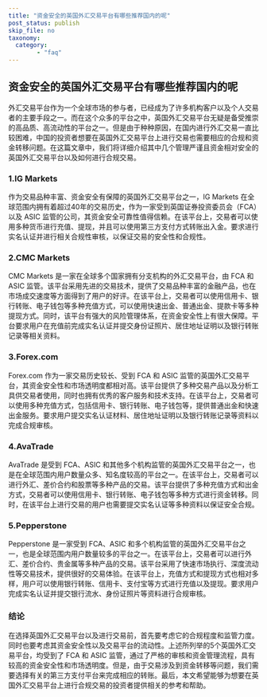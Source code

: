 ```yaml
---
title: "资金安全的英国外汇交易平台有哪些推荐国内的呢"
post_status: publish
skip_file: no
taxonomy:
  category:
        - "faq"
---
```


## 资金安全的英国外汇交易平台有哪些推荐国内的呢

外汇交易平台作为一个全球市场的参与者，已经成为了许多机构客户以及个人交易者的主要手段之一。而在这个众多的平台之中，英国外汇交易平台无疑是备受推崇的高品质、高流动性的平台之一。但是由于种种原因，在国内进行外汇交易一直比较困难，中国的投资者想要在英国外汇交易平台上进行交易也需要相应的合规和资金转移问题。在这篇文章中，我们将详细介绍其中几个管理严谨且资金相对安全的英国外汇交易平台以及如何进行合规交易。

### 1.IG Markets

作为交易品种丰富、资金安全有保障的英国外汇交易平台之一，IG Markets 在全球范围内拥有着超过40年的交易历史，作为一家受到英国证券投资委员会（FCA）以及 ASIC 监管的公司，其资金安全可靠性值得信赖。在该平台上，交易者可以使用多种货币进行充值、提现，并且可以使用第三方支付方式转账出入金。要求进行实名认证并进行相关合规性审核，以保证交易的安全性和合规性。

### 2.CMC Markets

CMC Markets 是一家在全球多个国家拥有分支机构的外汇交易平台，由 FCA 和 ASIC 监管。该平台采用先进的交易技术，提供了交易品种丰富的金融产品，也在市场成交速度等方面得到了用户的好评。在该平台上，交易者可以使用信用卡、银行转账、电子钱包等多种充值方式，可以使用快速出金、普通出金、提款卡等多种提现方式。同时，该平台有强大的风险管理体系，在资金安全性上有很大保障。平台要求用户在充值前完成实名认证并提交身份证照片、居住地址证明以及银行转账记录等相关资料。

### 3.Forex.com

Forex.com 作为一家交易历史较长、受到 FCA 和 ASIC 监管的英国外汇交易平台，其资金安全性和市场透明度都相对高。该平台提供了多种交易产品以及分析工具供交易者使用，同时也拥有优秀的客户服务和技术支持。在该平台上，交易者可以使用多种充值方式，包括信用卡、银行转账、电子钱包等，提供普通出金和快速出金服务。要求用户提交实名认证材料、居住地址证明以及银行转账记录等资料以完成合规审核。

### 4.AvaTrade

AvaTrade 是受到 FCA、ASIC 和其他多个机构监管的英国外汇交易平台之一，也是在全球范围内用户数量众多、知名度较高的平台之一。在该平台上，交易者可以进行外汇、差价合约和股票等多种产品的交易。该平台提供了多种充值方式和出金方式，交易者可以使用信用卡、银行转账、电子钱包等多种方式进行资金转移。同时，在该平台上进行交易的用户也需要提交实名认证等多种资料以保证安全合规。

### 5.Pepperstone

Pepperstone 是一家受到 FCA、ASIC 和多个机构监管的英国外汇交易平台之一，也是全球范围内用户数量较多的平台之一。在该平台上，交易者可以进行外汇、差价合约、贵金属等多种产品的交易。该平台采用了快速市场执行、深度流动性等交易技术，提供很好的交易体验。在该平台上，充值方式和提现方式也相对多样，用户可以使用银行转账、信用卡、支付宝等方式进行充值以及提现。要求用户完成实名认证并提交银行流水、身份证照片等资料进行合规审核。

### 结论

在选择英国外汇交易平台以及进行交易前，首先要考虑它的合规程度和监管力度。同时也要考虑其资金安全性以及交易平台的流动性。上述所列举的5个英国外汇交易平台，均受到了 FCA 和 ASIC 监管，通过了严格的审核和资金管理流程，具有较高的资金安全性和市场透明度。但是，由于交易涉及到资金转移等问题，我们需要选择有关的第三方支付平台来完成相应的转账。最后，本文希望能够为想要在英国外汇交易平台上进行合规交易的投资者提供相关的参考和帮助。
